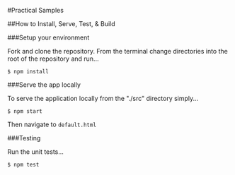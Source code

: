 
#Practical Samples


##How to Install, Serve, Test, &amp; Build

###Setup your environment

Fork and clone the repository. From the terminal change directories into the root of the repository and run...

```
$ npm install
```

###Serve the app locally

To serve the application locally from the "./src" directory simply...

```
$ npm start
```

Then navigate to ```default.html```

###Testing

Run the unit tests...

```
$ npm test
```

